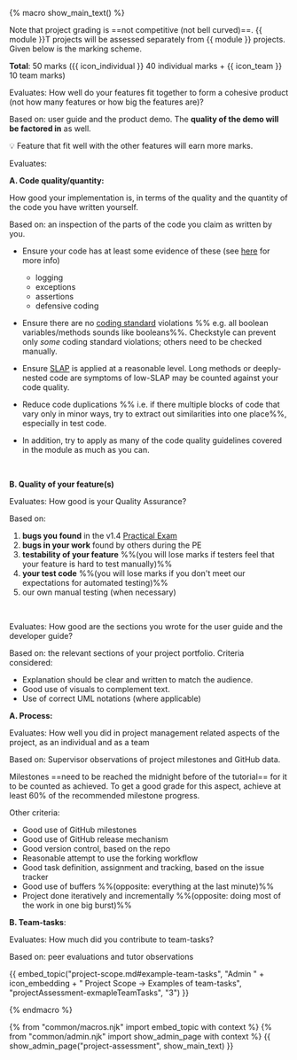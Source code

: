 {% macro show_main_text() %}
<div id="main">

Note that project grading is ==not competitive (not bell curved)==. {{ module }}T projects will be assessed separately from {{ module }} projects. Given below is the marking scheme.

**Total**: 50 marks ({{ icon_individual }} 40 individual marks + {{ icon_team }} 10 team marks)

<panel header="1. **Product design** %%[{{ icon_team }} 5 marks]%%" expanded>

Evaluates: How well do your features fit together to form a cohesive product (not how many features or how big the features are)?

Based on: user guide and the product demo. The **quality of the demo will be factored in** as well.

:bulb: Feature that fit well with the other features will earn more marks.

</panel>

<panel header="2. **Implementation** %%[{{ icon_individual }} 15 marks]%%" expanded>

Evaluates: 

**A. Code quality/quantity:** 

How good your implementation is, in terms of the quality and the quantity of the code you have written yourself.

Based on: an inspection of the parts of the code you claim as written by you.

<panel header=":bulb: Tips: how to score high for code quality" no-close>

<span id="code-quality-tips">

* Ensure your code has at least some evidence of these (see [here]({{baseUrl}}/se-book-adapted/chapters/errorHandling.html) for more info)
  * logging
  * exceptions
  * assertions
  * defensive coding
  
* Ensure there are no [coding standard]({{java_coding_standard}}) violations %%&nbsp;e.g. all boolean variables/methods sounds like booleans%%. Checkstyle can prevent only _some_ coding standard violations; others need to be checked manually.

* Ensure [SLAP]({{baseUrl}}/se-book-adapted/chapters/codeQuality.html#slap-hard) is applied at a reasonable level. Long methods or deeply-nested code are symptoms of low-SLAP may be counted against your code quality.

* Reduce code duplications %%&nbsp;i.e. if there multiple blocks of code that vary only in minor ways, try to extract out similarities into one place%%, especially in test code. 

* In addition, try to apply as many of the <trigger trigger="click" for="modal:v15-codeQuality">code quality guidelines covered in the module</trigger> as much as you can.


<modal large title="Textbook {{ icon_embedding }} Implementation →" id="modal:v15-codeQuality">
  <include src="../book/codeQuality/container-inElsewhere-asFlat.md" boilerplate />
</modal>

</span>

</panel><p>


**B. Quality of your feature(s)**

</panel>

<panel header="3. **QA** %%[{{ icon_individual }} 10 marks]%%" expanded>

Evaluates: How good is your Quality Assurance? 

Based on:
1. **bugs you found** in the v1.4 [Practical Exam]({{baseUrl}}/admin/project-deliverables.html#deliverable-practical-exam)
1. **bugs in your work** found by others during the PE
1. **testability of your feature** %%(you will lose marks if testers feel that your feature is hard to test manually)%%
1. **your test code** %%(you will lose marks if you don't meet <trigger trigger="click" for="modal:projectAssessmentQA-testingExpectations">our expectations for automated testing</trigger>)%%
1. our own manual testing (when necessary)

</panel>

<modal large title="Our expectations for automated testing in the project" id="modal:projectAssessmentQA-testingExpectations">
  <include src="project-scope.md#testing-expectations"/>
</modal>

<panel header="4. **Documentation** %%[{{ icon_individual }} 10 marks]%%" expanded>

Evaluates: How good are the sections you wrote for the user guide and the developer guide?

Based on: the relevant sections of your project portfolio. Criteria considered:
* Explanation should be clear and written to match the audience.
* Good use of visuals to complement text.
* Use of correct UML notations (where applicable)

</panel>
  
<panel header="5. **Project management** %%[{{ icon_team }} 5 + {{ icon_individual }} 5 = 10 marks]%%" expanded>
<div id="project-management-grading"> 

**A. Process:** 

Evaluates: How well you did in project management related aspects of the project, as an individual and as a team 

Based on: Supervisor observations of project milestones and GitHub data. 
 
Milestones ==need to be reached the midnight before of the tutorial== for it to be counted as achieved. To get a good grade for this aspect, achieve at least 60% of the recommended milestone progress.
  
Other criteria:
* Good use of GitHub milestones
* Good use of GitHub release mechanism
* Good version control, based on the repo
* Reasonable attempt to use the forking workflow
* Good task definition, assignment and tracking, based on the issue tracker
* Good use of buffers %%(opposite: everything at the last minute)%%
* Project done iteratively and incrementally %%(opposite: doing most of the work in one big burst)%% 

**B. Team-tasks**:

Evaluates: How much did you contribute to team-tasks?

Based on: peer evaluations and tutor observations

{{ embed_topic("project-scope.md#example-team-tasks", "Admin " + icon_embedding + " Project Scope → Examples of team-tasks", "projectAssessment-exmapleTeamTasks", "3") }}

</div>
</panel>
<p/>

</div>
{% endmacro %}

{% from "common/macros.njk" import embed_topic with context %}
{% from "common/admin.njk" import show_admin_page with context %}
{{ show_admin_page("project-assessment", show_main_text) }}
